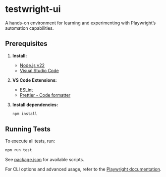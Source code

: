 # testwright-ui

A hands-on environment for learning and experimenting with Playwright’s automation capabilities.

## Prerequisites

1. **Install:**

   - [Node.js v22](https://nodejs.org/en/download)
   - [Visual Studio Code](https://code.visualstudio.com/download)

2. **VS Code Extensions:**

   - [ESLint](https://marketplace.visualstudio.com/items?itemName=dbaeumer.vscode-eslint)
   - [Prettier - Code formatter](https://marketplace.visualstudio.com/items?itemName=esbenp.prettier-vscode)

3. **Install dependencies:**
   ```sh
   npm install
   ```

## Running Tests

To execute all tests, run:

```sh
npm run test
```

See [package.json](package.json) for available scripts.

For CLI options and advanced usage, refer to the [Playwright documentation](https://playwright.dev/docs/test-cli).
